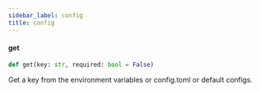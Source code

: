 ```yaml
---
sidebar_label: config
title: config
---
```


#### get

```python
def get(key: str, required: bool = False)
```

Get a key from the environment variables or config.toml or default configs.

